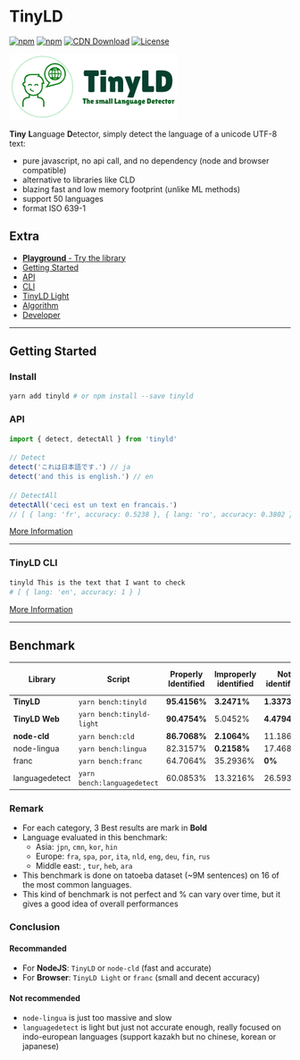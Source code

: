 # TinyLD

[![npm](https://img.shields.io/npm/v/tinyld)](https://www.npmjs.com/package/tinyld)
[![npm](https://img.shields.io/npm/dm/tinyld)](https://www.npmjs.com/package/tinyld)
[![CDN Download](https://data.jsdelivr.com/v1/package/npm/tinyld/badge)](https://www.jsdelivr.com/package/npm/tinyld)
[![License](https://img.shields.io/npm/l/tinyld.svg)](https://npmjs.org/package/tinyld)

![logo](./banner.png)

**Tiny** **L**anguage **D**etector, simply detect the language of a unicode UTF-8 text:

- pure javascript, no api call, and no dependency (node and browser compatible)
- alternative to libraries like CLD
- blazing fast and low memory footprint (unlike ML methods)
- support 50 languages
- format ISO 639-1

## Extra

- [**Playground** - Try the library](https://runkit.com/kefniark/tinyld)
- [Getting Started](./docs/install.md)
- [API](./docs/api.md)
- [CLI](./docs/cli.md)
- [TinyLD Light](./docs/light.md)
- [Algorithm](./docs/algorithm.md)
- [Developer](./docs/dev.md)

---

## Getting Started

### Install

```sh
yarn add tinyld # or npm install --save tinyld
```

### API

```js
import { detect, detectAll } from 'tinyld'

// Detect
detect('これは日本語です.') // ja
detect('and this is english.') // en

// DetectAll
detectAll('ceci est un text en francais.')
// [ { lang: 'fr', accuracy: 0.5238 }, { lang: 'ro', accuracy: 0.3802 }, ... ]
```

[More Information](./docs/install.md)

---

### **TinyLD CLI**

```bash
tinyld This is the text that I want to check
# [ { lang: 'en', accuracy: 1 } ]
```

[More Information](./docs/cli.md)

---

## Benchmark

| Library        | Script                      | Properly Identified | Improperly identified | Not identified | Avg Execution Time | Disk Size |
| -------------- | --------------------------- | ------------------- | --------------------- | -------------- | ------------------ | --------- |
| **TinyLD**     | `yarn bench:tinyld`         | **95.4156%**        | **3.2471%**           | **1.3373%**    | **0.0918ms.**      | 676KB     |
| **TinyLD Web** | `yarn bench:tinyld-light`   | **90.4754%**        | 5.0452%               | **4.4794%**    | **0.0605ms.**      | **90KB**  |
| **node-cld**   | `yarn bench:cld`            | **86.7068%**        | **2.1064%**           | 11.1868%       | **0.0563ms.**      | > 10MB    |
| node-lingua    | `yarn bench:lingua`         | 82.3157%            | **0.2158%**           | 17.4685%       | 0.7085ms.          | ~100MB    |
| franc          | `yarn bench:franc`          | 64.7064%            | 35.2936%              | **0%**         | 0.1325ms.          | **350KB** |
| languagedetect | `yarn bench:languagedetect` | 60.0853%            | 13.3216%              | 26.5931%       | 0.1595ms.          | **240KB** |

### **Remark**

- For each category, 3 Best results are mark in **Bold**
- Language evaluated in this benchmark:
  - Asia: `jpn`, `cmn`, `kor`, `hin`
  - Europe: `fra`, `spa`, `por`, `ita`, `nld`, `eng`, `deu`, `fin`, `rus`
  - Middle east: , `tur`, `heb`, `ara`
- This benchmark is done on tatoeba dataset (~9M sentences) on 16 of the most common languages.
- This kind of benchmark is not perfect and % can vary over time, but it gives a good idea of overall performances

### **Conclusion**

#### Recommanded

- For **NodeJS**: `TinyLD` or `node-cld` (fast and accurate)
- For **Browser**: `TinyLD Light` or `franc` (small and decent accuracy)

#### Not recommended

- `node-lingua` is just too massive and slow
- `languagedetect` is light but just not accurate enough, really focused on indo-european languages (support kazakh but no chinese, korean or japanese)
